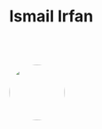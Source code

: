 <!DOCTYPE html>
<html lang="en">
<head>
    <meta charset="UTF-8">
    <meta name="viewport" content="width=device-width, initial-scale=1.0">
    <title>Document</title>
    <style>
        img
        {
            border-radius: 50%;
            height: 100px;
            width: 100px;
        }
    </style>
</head>
<body>
    <h1>Ismail Irfan</h1>
<br><br><br>
<img src="https://github.com/Ismailirfan/Ismailirfan.github.io/assets/98257637/a0be120e-c7fd-4031-875e-8b3ffd709c90">



</body>
</html>
